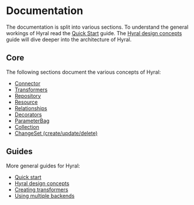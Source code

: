 # Documentation
The documentation is split into various sections. To understand the general workings of Hyral read the [Quick Start] 
guide. The [Hyral design concepts] guide will dive deeper into the architecture of Hyral.

## Core
The following sections document the various concepts of Hyral:

* [Connector]
* [Transformers]
* [Repository]
* [Resource]
* [Relationships]
* [Decorators]
* [ParameterBag]
* [Collection]
* [ChangeSet (create/update/delete)]

## Guides
More general guides for Hyral:

* [Quick start]
* [Hyral design concepts]
* [Creating transformers]
* [Using multiple backends]


[Connector]: Core/connector.md
[Transformers]: Core/transformers.md
[Repository]: Core/repository.md
[Resource]: Core/resource.md
[Relationships]: Core/relationships.md
[Decorators]: Core/resource-decorators.md
[ParameterBag]: Core/parameterBag.md
[Collection]: Core/collection.md
[ChangeSet (create/update/delete)]: Core/changeSet.md
[Quick start]: Guides/quick-start.md
[Hyral design concepts]: Guides/hyral-design-concepts.md
[Creating transformers]: Guides/creating-transformers.md
[Using multiple backends]: Guides/multiple-backends.md
